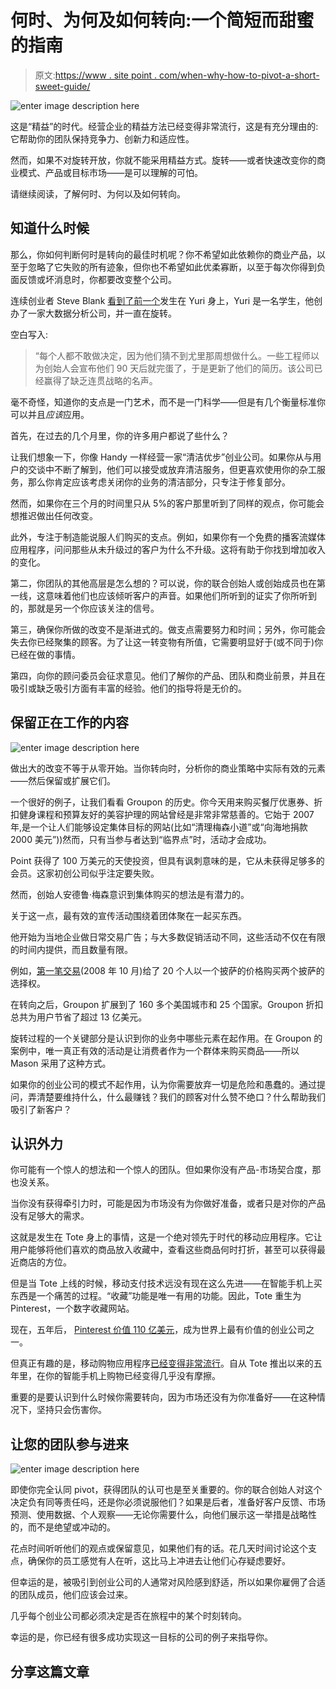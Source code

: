 # 何时、为何及如何转向:一个简短而甜蜜的指南

> 原文:[https://www . site point . com/when-why-how-to-pivot-a-short-sweet-guide/](https://www.sitepoint.com/when-why-how-to-pivot-a-short-sweet-guide/)

![enter image description here](../Images/f9e19c46a2b7984ea325d50cc3b41997.png)

这是“精益”的时代。经营企业的精益方法已经变得非常流行，这是有充分理由的:它帮助你的团队保持竞争力、创新力和适应性。

然而，如果不对旋转开放，你就不能采用精益方式。旋转——或者快速改变你的商业模式、产品或目标市场——是可以理解的可怕。

请继续阅读，了解何时、为何以及如何转向。

## 知道什么时候

那么，你如何判断何时是转向的最佳时机呢？你不希望如此依赖你的商业产品，以至于忽略了它失败的所有迹象，但你也不希望如此优柔寡断，以至于每次你得到负面反馈或坏消息时，你都要改变整个公司。

连续创业者 Steve Blank [看到了前一个](http://venturebeat.com/2012/08/27/knowing-when-to-pivot-and-when-to-hold-the-line/)发生在 Yuri 身上，Yuri 是一名学生，他创办了一家大数据分析公司，并一直在旋转。

空白写入:

> “每个人都不敢做决定，因为他们猜不到尤里那周想做什么。一些工程师以为创始人会宣布他们 90 天后就完蛋了，于是更新了他们的简历。该公司已经赢得了缺乏连贯战略的名声。

毫不奇怪，知道你的支点是一门艺术，而不是一门科学——但是有几个衡量标准你可以并且*应该*应用。

首先，在过去的几个月里，你的许多用户都说了些什么？

让我们想象一下，你像 Handy 一样经营一家“清洁优步”创业公司。如果你从与用户的交谈中不断了解到，他们可以接受或放弃清洁服务，但更喜欢使用你的杂工服务，那么你肯定应该考虑关闭你的业务的清洁部分，只专注于修复部分。

然而，如果你在三个月的时间里只从 5%的客户那里听到了同样的观点，你可能会想推迟做出任何改变。

此外，专注于制造能说服人们购买的支点。例如，如果你有一个免费的播客流媒体应用程序，问问那些从未升级过的客户为什么不升级。这将有助于你找到增加收入的变化。

第二，你团队的其他高层是怎么想的？可以说，你的联合创始人或创始成员也在第一线，这意味着他们也应该倾听客户的声音。如果他们所听到的证实了你所听到的，那就是另一个你应该关注的信号。

第三，确保你所做的改变不是渐进式的。做支点需要努力和时间；另外，你可能会失去你已经聚集的顾客。为了让这一转变物有所值，它需要明显好于(或不同于)你已经在做的事情。

第四，向你的顾问委员会征求意见。他们了解你的产品、团队和商业前景，并且在吸引或缺乏吸引方面有丰富的经验。他们的指导将是无价的。

## 保留正在工作的内容

![enter image description here](../Images/5b4f91379632449e50d195546b165202.png)

做出大的改变不等于从零开始。当你转向时，分析你的商业策略中实际有效的元素——然后保留或扩展它们。

一个很好的例子，让我们看看 Groupon 的历史。你今天用来购买餐厅优惠券、折扣健身课程和预算友好的美容护理的网站曾经是非常非常慈善的。它始于 2007 年,是一个让人们能够设定集体目标的网站(比如“清理梅森小道”或“向海地捐款 2000 美元”))然而，只有当参与者达到“临界点”时，活动才会成功。

Point 获得了 100 万美元的天使投资，但具有讽刺意味的是，它从未获得足够多的会员。这家初创公司似乎注定要失败。

然而，创始人安德鲁·梅森意识到集体购买的想法是有潜力的。

关于这一点，最有效的宣传活动围绕着团体聚在一起买东西。

他开始为当地企业做日常交易广告；与大多数促销活动不同，这些活动不仅在有限的时间内提供，而且数量有限。

例如，[第一笔交易](http://www.businessinsider.com/groupon-pivot-2011-3?op=1)(2008 年 10 月)给了 20 个人以一个披萨的价格购买两个披萨的选择权。

在转向之后，Groupon 扩展到了 160 多个美国城市和 25 个国家。Groupon 折扣总共为用户节省了超过 13 亿美元。

旋转过程的一个关键部分是认识到你的业务中哪些元素在起作用。在 Groupon 的案例中，唯一真正有效的活动是让消费者作为一个群体来购买商品——所以 Mason 采用了这种方式。

如果你的创业公司的模式不起作用，认为你需要放弃一切是危险和愚蠢的。通过提问，弄清楚要维持什么，什么最赚钱？我们的顾客对什么赞不绝口？什么帮助我们吸引了新客户？

## 认识外力

你可能有一个惊人的想法和一个惊人的团队。但如果你没有产品-市场契合度，那也没关系。

当你没有获得牵引力时，可能是因为市场没有为你做好准备，或者只是对你的产品没有足够大的需求。

这就是发生在 Tote 身上的事情，这是一个绝对领先于时代的移动应用程序。它让用户能够将他们喜欢的商品放入收藏中，查看这些商品何时打折，甚至可以获得最近商店的方位。

但是当 Tote 上线的时候，移动支付技术远没有现在这么先进——在智能手机上买东西是一个痛苦的过程。“收藏”功能是唯一有用的功能。因此，Tote 重生为 Pinterest，一个数字收藏网站。

现在，五年后， [Pinterest 价值 110 亿美元](http://www.nytimes.com/2015/03/17/business/dealbook/pinterest-valuation-at-11-billion-after-new-round-of-fund-raising.html?_r=0)，成为世界上最有价值的创业公司之一。

但真正有趣的是，移动购物应用程序[已经变得非常流行](http://www.forbes.com/sites/briansolomon/2015/01/06/shopping-apps-are-now-the-fastest-growing-thing-in-mobile/)。自从 Tote 推出以来的五年里，在你的智能手机上购物已经变得几乎没有摩擦。

重要的是要认识到什么时候你需要转向，因为市场还没有为你准备好——在这种情况下，坚持只会伤害你。

## 让您的团队参与进来

![enter image description here](../Images/3df166c169e430f80746be76e1b1a16c.png)

即使你完全认同 pivot，获得团队的认可也是至关重要的。你的联合创始人对这个决定负有同等责任吗，还是你必须说服他们？如果是后者，准备好客户反馈、市场预测、使用数据、个人观察——无论你需要什么，向他们展示这一举措是战略性的，而不是绝望或冲动的。

花点时间听听他们的观点或保留意见，如果他们有的话。花几天时间讨论这个支点，确保你的员工感觉有人在听，这比马上冲进去让他们心存疑虑要好。

但幸运的是，被吸引到创业公司的人通常对风险感到舒适，所以如果你雇佣了合适的团队成员，他们应该会过来。

几乎每个创业公司都必须决定是否在旅程中的某个时刻转向。

幸运的是，你已经有很多成功实现这一目标的公司的例子来指导你。

## 分享这篇文章